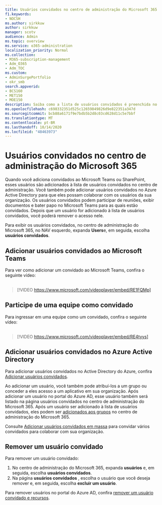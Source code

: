 ```yaml
---
title: Usuários convidados no centro de administração do Microsoft 365
f1.keywords:
- NOCSH
ms.author: sirkkuw
author: sirkkuw
manager: scotv
audience: Admin
ms.topic: overview
ms.service: o365-administration
localization_priority: Normal
ms.collection:
- M365-subscription-management
- Adm_O365
- Adm_TOC
ms.custom:
- AdminSurgePortfolio
- okr_smb
search.appverid:
- BCS160
- MET150
- MOE150
description: Saiba como a lista de usuários convidados é preenchida no centro de administração do Microsoft 365.
ms.openlocfilehash: c698332351d525c12659849826d9e822351a347d
ms.sourcegitcommit: bcb88a6171f9e7bdb5b2d8c03cd628d11c5e7bbf
ms.translationtype: MT
ms.contentlocale: pt-BR
ms.lasthandoff: 10/14/2020
ms.locfileid: "48463973"
---
```

# <a name="guest-users-in-microsoft-365-admin-center"></a>Usuários convidados no centro de administração do Microsoft 365

Quando você adiciona convidados ao Microsoft Teams ou SharePoint, esses usuários são adicionados à lista de usuários convidados no centro de administração. Você também pode adicionar usuários convidados no Azure Active Directory para que eles possam colaborar com os usuários da sua organização. Os usuários convidados podem participar de reuniões, exibir documentos e bater papo no Microsoft Teams para as quais estão convidados.
Depois que um usuário for adicionado à lista de usuários convidados, você poderá remover o acesso nele.

Para exibir os usuários convidados, no centro de administração do Microsoft 365, no NAV esquerdo, expanda **Users**e, em seguida, escolha **usuários convidados**.

## <a name="add-guest-users-to-teams"></a>Adicionar usuários convidados ao Microsoft Teams

Para ver como adicionar um convidado ao Microsoft Teams, confira o seguinte vídeo: <br><br>

> [!VIDEO https://www.microsoft.com/videoplayer/embed/RE1FQMp]

## <a name="join-a-team-as-a-guest"></a>Participe de uma equipe como convidado

Para ingressar em uma equipe como um convidado, confira o seguinte vídeo:<br><br>

> [!VIDEO https://www.microsoft.com/videoplayer/embed/RE4tyys]

## <a name="add-guest-users-in-azure-active-directory"></a>Adicionar usuários convidados no Azure Active Directory

Para adicionar usuários convidados no Active Directory do Azure, confira [Adicionar usuários convidados](https://docs.microsoft.com/azure/active-directory/b2b/b2b-quickstart-add-guest-users-portal).

Ao adicionar um usuário, você também pode atribuí-los a um grupo ou conceder a eles acesso a um aplicativo em sua organização. Após adicionar um usuário no portal do Azure AD, esse usuário também será listado na página usuários convidados no centro de administração do Microsoft 365.
Após um usuário ser adicionado à lista de usuários convidados, eles podem ser [adicionados aos grupos](../create-groups/manage-guest-access-in-groups.md#add-guests-to-a-microsoft-365-group-from-the-admin-center) no centro de administração do Microsoft 365.

Consulte [Adicionar usuários convidados em massa](https://docs.microsoft.com/azure/active-directory/b2b/tutorial-bulk-invite) para convidar vários convidados para colaborar com sua organização.


## <a name="remove-a-guest-user"></a>Remover um usuário convidado

Para remover um usuário convidado:

1. No centro de administração do Microsoft 365, expanda **usuários** e, em seguida, escolha **usuários convidados**.
1. Na página **usuários convidados** , escolha o usuário que você deseja remover e, em seguida, escolha **excluir um usuário**. 

Para remover usuários no portal do Azure AD, confira [remover um usuário convidado e recursos](https://docs.microsoft.com/azure/active-directory/b2b/b2b-quickstart-add-guest-users-portal#clean-up-resources).
